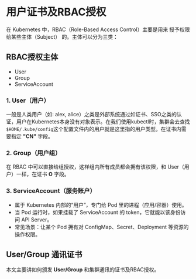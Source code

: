 # 用户证书及RBAC授权

在 Kubernetes 中，RBAC（Role-Based Access Control）主要是用来 授予权限给某些主体（Subject） 的。主体可以分为三类：

## RBAC授权主体

- User
- Group
- ServiceAccount

### 1. User（用户）

一般是人类用户（如: alex, alice）之类是外部系统通过如证书、SSO之类的认证，用户在Kubernetes本身没有对象表示。在我们使用kubectl时，集群会去查找`$HOME/.kube/config`这个配置文件内的用户就是这里指的用户类型。在证书内需要指定 **"CN"** 字段。

### 2. Group（用户组）

在 RBAC 中可以直接给组授权，这样组内所有成员都会拥有该权限，和 User（用户）一样，在证书 **O** 字段。

### 3. ServiceAccount（服务账户）

- 属于 Kubernetes 内部的“用户”，专门给 Pod 里的进程（应用/容器）使用。
- 当 Pod 运行时，如果挂载了 ServiceAccount 的 token，它就能以该身份访问 API Server。
- 常见场景：让某个 Pod 拥有对 ConfigMap、Secret、Deployment 等资源的操作权限。

## User/Group 通讯证书

本文主要讲如何颁发 **User/Group** 和集群通讯的证书及RBAC授权。